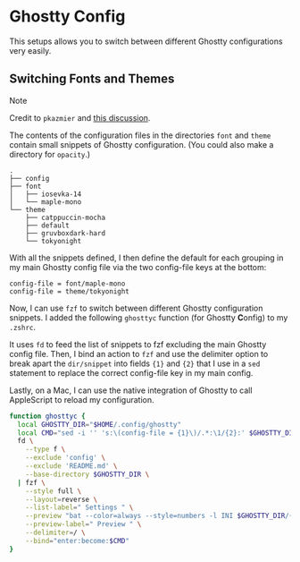 # Ghostty Config

This setups allows you to switch between different Ghostty configurations very easily.

## Switching Fonts and Themes

> [!NOTE]
> Credit to `pkazmier` and [this discussion](https://github.com/ghostty-org/ghostty/discussions/3527).

The contents of the configuration files in the directories `font` and `theme` contain small snippets of Ghostty configuration. (You could also make a directory for `opacity`.)

```
.
├── config
├── font
│   ├── iosevka-14
│   └── maple-mono
└── theme
    ├── catppuccin-mocha
    ├── default
    ├── gruvboxdark-hard
    └── tokyonight
```

With all the snippets defined, I then define the default for each grouping in my main Ghostty config file via the two config-file keys at the bottom:

```
config-file = font/maple-mono
config-file = theme/tokyonight
```

Now, I can use `fzf` to switch between different Ghostty configuration snippets. I added the following `ghosttyc` function (for Ghostty **C**onfig) to my `.zshrc`.

It uses `fd` to feed the list of snippets to fzf excluding the main Ghostty config file. Then, I bind an action to `fzf` and use the delimiter option to break apart the `dir/snippet` into fields `{1}` and `{2}` that I use in a `sed` statement to replace the correct config-file key in my main config.

Lastly, on a Mac, I can use the native integration of Ghostty to call AppleScript to reload my configuration.

```bash
function ghosttyc {
  local GHOSTTY_DIR="$HOME/.config/ghostty"
  local CMD="sed -i '' 's:\(config-file = {1}\)/.*:\1/{2}:' $GHOSTTY_DIR/config && osascript -so -e 'tell application \"Ghostty\" to activate' -e 'tell application \"System Events\" to keystroke \",\" using {command down, shift down}'"
  fd \
    --type f \
    --exclude 'config' \
    --exclude 'README.md' \
    --base-directory $GHOSTTY_DIR \
  | fzf \
    --style full \
    --layout=reverse \
    --list-label=" Settings " \
    --preview "bat --color=always --style=numbers -l INI $GHOSTTY_DIR/{}" \
    --preview-label=" Preview " \
    --delimiter=/ \
    --bind="enter:become:$CMD"
}
```

